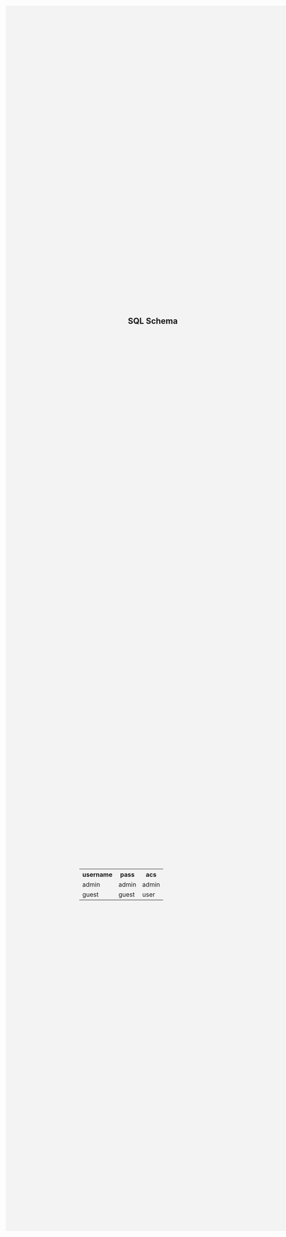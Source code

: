 <div style="flex-wrap: wrap;display: flex;align-items: center;justify-content: center;background: rgba(169,169,169,0.12);height: 80vh;width: 80vw">
<div style="width: 100%;display: flex;justify-content: center"><h2 style="">SQL Schema</h2></div>

<table style="margin-top: -30%;width: 50%">
  <tr>
    <th>username</th>
    <th>pass</th>
    <th>acs</th>
  </tr>
  <tr>
    <td>admin</td>
    <td>admin</td>
    <td>admin</td>
  </tr>
  <tr>
    <td>guest </td>
    <td>guest</td>
    <td>user</td>
  </tr>

</table>


</div>
